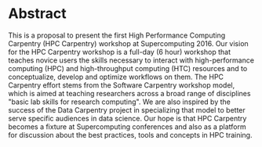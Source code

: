 # Abstract

This is a proposal to present the first High Performance Computing Carpentry (HPC Carpentry) workshop
at Supercomputing 2016.
Our vision for the HPC Carpentry workshop is a full-day (6 hour) workshop that teaches novice users
the skills necessary to interact with high-performance computing (HPC) and high-throughput computing (HTC) resources
and to conceptualize, develop and optimize workflows on them.
The HPC Carpentry effort stems from the Software Carpentry workshop model,
which is aimed at teaching researchers across a broad range of disciplines
"basic lab skills for research computing".
We are also inspired by the success of the Data Carpentry project in specializing that model
to better serve specific audiences in data science.
Our hope is that HPC Carpentry becomes a fixture at Supercomputing conferences and 
also as a platform for discussion about the best practices, tools and concepts in HPC training.
